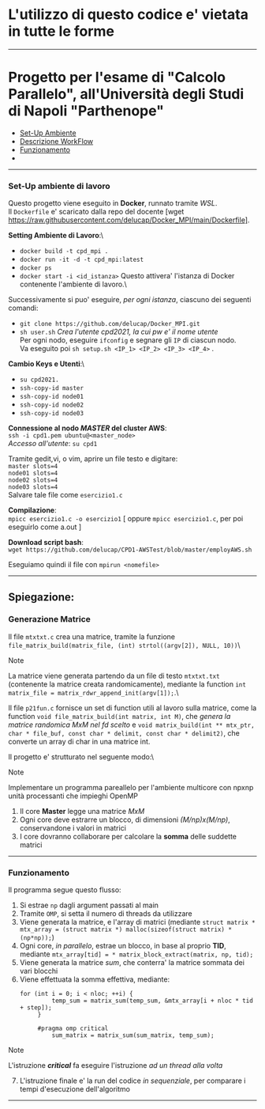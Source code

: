 # L'utilizzo di questo codice e' vietata in tutte le forme

---

# Progetto per l'esame di "Calcolo Parallelo", all'Università degli Studi di Napoli "Parthenope"

- [Set-Up Ambiente](###Set-Up-ambiente-di-lavoro)
- [Descrizione WorkFlow](###Spiegazione)
- [Funzionamento](###Funzionamento)
- 
---

### Set-Up ambiente di lavoro

Questo progetto viene eseguito in **Docker**, runnato tramite *WSL*.\
Il `Dockerfile` e' scaricato dalla repo del docente [wget https://raw.githubusercontent.com/delucap/Docker_MPI/main/Dockerfile].

**Setting Ambiente di Lavoro**:\
 - `docker build -t cpd_mpi .`
 - `docker run -it -d -t cpd_mpi:latest`
 - `docker ps`
 - `docker start -i <id_istanza>`
Questo attivera' l'istanza di Docker contenente l'ambiente di lavoro.\

Successivamente si puo' eseguire, *per ogni istanza*, ciascuno dei seguenti comandi:
- `git clone https://github.com/delucap/Docker_MPI.git`
- `sh user.sh` *Crea l'utente cpd2021, la cui pw e' il nome utente*\
Per ogni nodo, eseguire `ifconfig` e segnare gli `IP` di ciascun nodo.\
Va eseguito poi `sh setup.sh <IP_1> <IP_2> <IP_3> <IP_4>` .

**Cambio Keys e Utenti**:\
- `su cpd2021.`
- `ssh-copy-id master`
- `ssh-copy-id node01`
- `ssh-copy-id node02`
- `ssh-copy-id node03`

**Connessione al nodo *MASTER* del cluster AWS**:\
`ssh -i cpd1.pem ubuntu@<master_node>`\
*Accesso all'utente*:
`su cpd1`

Tramite gedit,vi, o vim, aprire un file testo e digitare:\
`master slots=4`\
`node01 slots=4`\
`node02 slots=4`\
`node03 slots=4`\
Salvare tale file come `esercizio1.c`

**Compilazione**:\
`mpicc esercizio1.c -o esercizio1` [ oppure `mpicc esercizio1.c`, per poi eseguirlo come a.out ]

**Download script bash**:\
`wget https://github.com/delucap/CPD1-AWSTest/blob/master/employAWS.sh`

Eseguiamo quindi il file con `mpirun <nomefile>`

---

## Spiegazione:

### Generazione Matrice

Il file `mtxtxt.c` crea una matrice, tramite la funzione `file_matrix_build(matrix_file, (int) strtol((argv[2]), NULL, 10))`\
> [!NOTE]
> La matrice viene generata partendo da un file di testo `mtxtxt.txt` (contenente la matrice creata randomicamente), mediante la function `int matrix_file = matrix_rdwr_append_init(argv[1]);`.\

Il file `p21fun.c` fornisce un set di function utili al lavoro sulla matrice, come la function `void file_matrix_build(int matrix, int M)`, che *genera la matrice randomica MxM nel fd scelto* e `void matrix_build(int ** mtx_ptr, char * file_buf, const char * delimit, const char * delimit2)`, che converte un array di char in una matrice int.

Il progetto e' strutturato nel seguente modo:\
>[!NOTE]
>Implementare un programma pareallelo per l'ambiente multicore con npxnp unità processanti che impieghi OpenMP
1. Il core **Master** legge una matrice *MxM*
2. Ogni core deve estrarre un blocco, di dimensioni *(M/np)x(M/np)*, conservandone i valori in matrici
3. I core dovranno collaborare per calcolare la **somma** delle suddette matrici

---

### Funzionamento

Il programma segue questo flusso:
1. Si estrae `np` dagli argument passati al main
2. Tramite `OMP`, si setta il numero di threads da utilizzare
3. Viene generata la matrice, e l'array di matrici (mediante `struct matrix * mtx_array = (struct matrix *) malloc(sizeof(struct matrix) * (np*np));`)
4. Ogni core, *in parallelo*,  estrae un blocco, in base al proprio **TID**, mediante `mtx_array[tid] = * matrix_block_extract(matrix, np, tid);`
5. Viene generata la matrice *sum*, che conterra' la matrice sommata dei vari blocchi
6. Viene effettuata la somma effettiva, mediante:
   ```
   for (int i = 0; i < nloc; ++i) {
            temp_sum = matrix_sum(temp_sum, &mtx_array[i + nloc * tid + step]);
        }

        #pragma omp critical
            sum_matrix = matrix_sum(sum_matrix, temp_sum);
   ```
  
>[!NOTE]
> L'istruzione ***critical*** fa eseguire l'istruzione *ad un thread alla volta*
7. L'istruzione finale e' la run del codice *in sequenziale*, per comparare i tempi d'esecuzione dell'algoritmo

---
